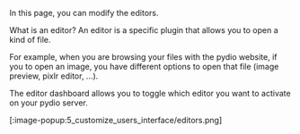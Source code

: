 In this page, you can modify the editors.

What is an editor?
An editor is a specific plugin that allows you to open a kind of file.

For example, when you are browsing your files with the pydio website, if you to open an image, you have different options to open that file (image preview, pixlr editor, ...).

The editor dashboard allows you to toggle which editor you want to activate on your pydio server.

[:image-popup:5_customize_users_interface/editors.png]
